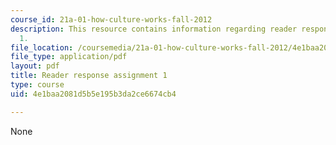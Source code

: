 ```yaml
---
course_id: 21a-01-how-culture-works-fall-2012
description: This resource contains information regarding reader response assignment
  1.
file_location: /coursemedia/21a-01-how-culture-works-fall-2012/4e1baa2081d5b5e195b3da2ce6674cb4_MIT21A_01F12_assignment_1.pdf
file_type: application/pdf
layout: pdf
title: Reader response assignment 1
type: course
uid: 4e1baa2081d5b5e195b3da2ce6674cb4

---
```

None